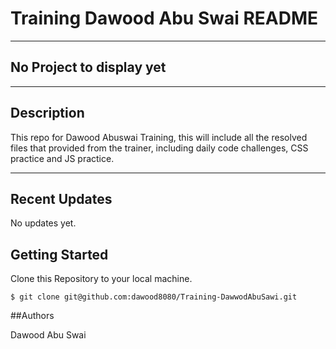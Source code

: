 # Training Dawood Abu Swai README

***

## No Project to display yet

***

## Description
This repo for Dawood Abuswai Training, this will include all the resolved files that provided from the trainer, including daily code challenges, CSS practice and JS practice.
***
## Recent Updates
No updates yet.

## Getting Started
Clone this Repository to your local machine.
```
$ git clone git@github.com:dawood8080/Training-DawwodAbuSawi.git
```

##Authors

Dawood Abu Swai